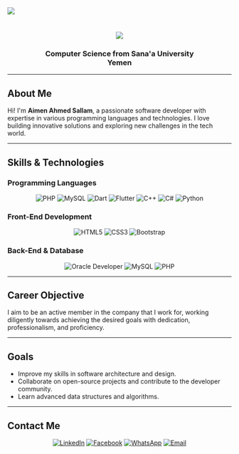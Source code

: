 <img src="https://user-images.githubusercontent.com/73097560/115834477-dbab4500-a447-11eb-908a-139a6edaec5c.gif">

<h1 align="center">
  <img src="https://readme-typing-svg.herokuapp.com?font=Righteous&size=36&color=FFFFFF&center=true&vCenter=true&width=500&height=100&duration=4000&lines=Hi+Everyone!+👋;I'm+Aimen+Sallam!" />
</h1>

<h3 align="center">
<b>Computer Science</b> <b> from Sana'a University </b><br>
        <b>Yemen</b></h3>

---

## About Me
Hi! I'm **Aimen Ahmed Sallam**, a passionate software developer with expertise in various programming languages and technologies. I love building innovative solutions and exploring new challenges in the tech world.

---

## Skills & Technologies
### Programming Languages
<div align="center">
  <img src="https://img.shields.io/badge/PHP-777BB4?style=for-the-badge&logo=php&logoColor=white" alt="PHP" />
  <img src="https://img.shields.io/badge/MySQL-4479A1?style=for-the-badge&logo=mysql&logoColor=white" alt="MySQL" />
  <img src="https://img.shields.io/badge/Dart-0175C2?style=for-the-badge&logo=dart&logoColor=white" alt="Dart" />
  <img src="https://img.shields.io/badge/Flutter-02569B?style=for-the-badge&logo=flutter&logoColor=white" alt="Flutter" />
  <img src="https://img.shields.io/badge/C++-00599C?style=for-the-badge&logo=cplusplus&logoColor=white" alt="C++" />
  <img src="https://img.shields.io/badge/C%23-239120?style=for-the-badge&logo=csharp&logoColor=white" alt="C#" />
  <img src="https://img.shields.io/badge/Python-3776AB?style=for-the-badge&logo=python&logoColor=white" alt="Python" />
</div>

### Front-End Development
<div align="center">
  <img src="https://img.shields.io/badge/HTML5-E34F26?style=for-the-badge&logo=html5&logoColor=white" alt="HTML5" />
  <img src="https://img.shields.io/badge/CSS3-1572B6?style=for-the-badge&logo=css3&logoColor=white" alt="CSS3" />
  <img src="https://img.shields.io/badge/Bootstrap-7952B3?style=for-the-badge&logo=bootstrap&logoColor=white" alt="Bootstrap" />
</div>

### Back-End & Database
<div align="center">
  <img src="https://img.shields.io/badge/Oracle-F80000?style=for-the-badge&logo=oracle&logoColor=white" alt="Oracle Developer" />
  <img src="https://img.shields.io/badge/MySQL-4479A1?style=for-the-badge&logo=mysql&logoColor=white" alt="MySQL" />
  <img src="https://img.shields.io/badge/PHP-777BB4?style=for-the-badge&logo=php&logoColor=white" alt="PHP" />
</div>

---

## Career Objective
I aim to be an active member in the company that I work for, working diligently towards achieving the desired goals with dedication, professionalism, and proficiency.

---

## Goals
- Improve my skills in software architecture and design.
- Collaborate on open-source projects and contribute to the developer community.
- Learn advanced data structures and algorithms.

---

## Contact Me
<div align="center">

[![LinkedIn](https://img.icons8.com/ios-filled/50/0A66C2/linkedin.png)](https://www.linkedin.com/in/aimen-sallam-508aa91b0?utm_source=share&utm_campaign=share_via&utm_content=profile&utm_medium=android_app)
[![Facebook](https://img.icons8.com/ios-filled/50/1877F2/facebook.png)](https://www.facebook.com/profile.php?id=100078509563859)
[![WhatsApp](https://img.icons8.com/ios-filled/50/25D366/whatsapp.png)](https://wa.me/967781666611)
[![Email](https://img.icons8.com/ios-filled/50/D14836/gmail.png)](mailto:ai.sallamwork@gmail.com)

</div>
